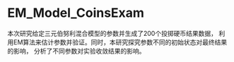 # EM_Model_CoinsExam
本次研究给定三元伯努利混合模型的参数并生成了200个投掷硬币结果数据， 利用EM算法来估计参数并验证。同时，本研究探究参数不同的初始状态对最终结果的影响， 分析了不同参数对实验收敛结果的影响。
